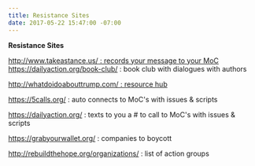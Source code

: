 ```yaml
---
title: Resistance Sites
date: 2017-05-22 15:47:00 -07:00
---
```


**Resistance Sites**

[http://www.takeastance.us/ : records your message to your MoC
](http://www.takeastance.us/)
https://dailyaction.org/book-club/ : book club with dialogues with authors


[http://whatdoidoabouttrump.com/ : resource hub](http://whatdoidoabouttrump.com/)

https://5calls.org/ : auto connects to MoC's with issues & scripts

https://dailyaction.org/ : texts to you a # to call to MoC's with issues & scripts 

https://grabyourwallet.org/ : companies to boycott

http://rebuildthehope.org/organizations/ : list of action groups


